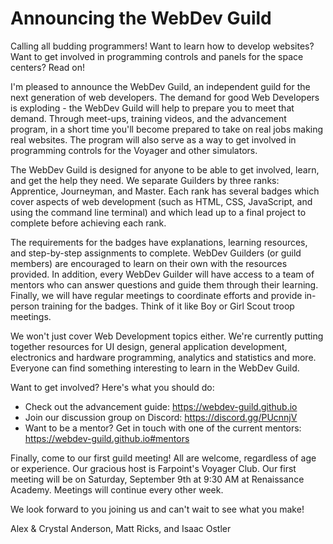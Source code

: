 # Announcing the WebDev Guild

Calling all budding programmers! Want to learn how to develop websites? Want to get involved in programming controls and panels for the space centers? Read on!

I'm pleased to announce the WebDev Guild, an independent guild for the next generation of web developers. The demand for good Web Developers is exploding - the WebDev Guild will help to prepare you to meet that demand. Through meet-ups, training videos, and the advancement program, in a short time you'll become prepared to take on real jobs making real websites. The program will also serve as a way to get involved in programming controls for the Voyager and other simulators.

The WebDev Guild is designed for anyone to be able to get involved, learn, and get the help they need. We separate Guilders by three ranks: Apprentice, Journeyman, and Master. Each rank has several badges which cover aspects of web development (such as HTML, CSS, JavaScript, and using the command line terminal) and which lead up to a final project to complete before achieving each rank.

The requirements for the badges have explanations, learning resources, and step-by-step assignments to complete. WebDev Guilders (or guild members) are encouraged to learn on their own with the resources provided. In addition, every WebDev Guilder will have access to a team of mentors who can answer questions and guide them through their learning. Finally, we will have regular meetings to coordinate efforts and provide in-person training for the badges. Think of it like Boy or Girl Scout troop meetings.

We won't just cover Web Development topics either. We're currently putting together resources for UI design, general application development, electronics and hardware programming, analytics and statistics and more. Everyone can find something interesting to learn in the WebDev Guild.

Want to get involved? Here's what you should do:

* Check out the advancement guide: https://webdev-guild.github.io
* Join our discussion group on Discord: https://discord.gg/PUcnnjV
* Want to be a mentor? Get in touch with one of the current mentors: https://webdev-guild.github.io#mentors

Finally, come to our first guild meeting! All are welcome, regardless of age or experience. Our gracious host is Farpoint's Voyager Club. Our first meeting will be on Saturday, September 9th at 9:30 AM at Renaissance Academy. Meetings will continue every other week.

We look forward to you joining us and can't wait to see what you make!

Alex & Crystal Anderson, Matt Ricks, and Isaac Ostler